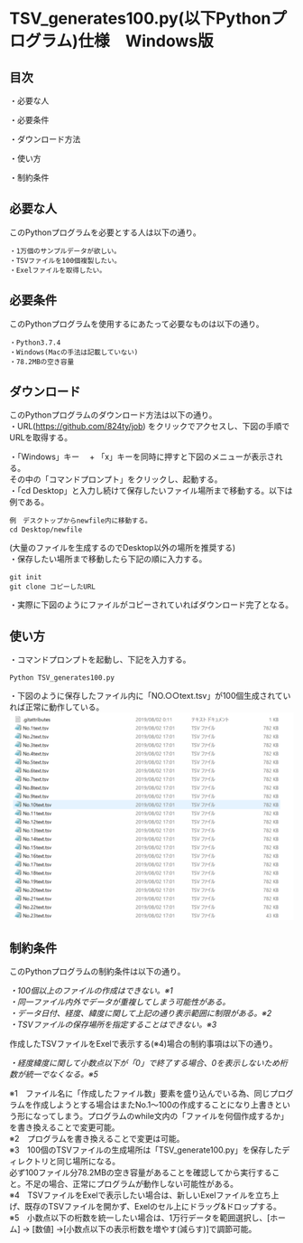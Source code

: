 #  TSV_generates100.py(以下Pythonプログラム)仕様　Windows版
##  目次
・必要な人

・必要条件

・ダウンロード方法

・使い方

・制約条件

## 必要な人
このPythonプログラムを必要とする人は以下の通り。  

    ・1万個のサンプルデータが欲しい。  
    ・TSVファイルを100個複製したい。  
    ・Exelファイルを取得したい。

##  必要条件
このPythonプログラムを使用するにあたって必要なものは以下の通り。 

    ・Python3.7.4  
    ・Windows(Macの手法は記載していない)  
    ・78.2MBの空き容量  

##  ダウンロード
このPythonプログラムのダウンロード方法は以下の通り。  
・URL(https://github.com/824ty/job) をクリックでアクセスし、下図の手順でURLを取得する。  

・「Windows」キー　 + 「x」キーを同時に押すと下図のメニューが表示される。  
  その中の「コマンドプロンプト」をクリックし、起動する。  
・「cd Desktop」と入力し続けて保存したいファイル場所まで移動する。以下は例である。  

    例　デスクトップからnewfile内に移動する。
    cd Desktop/newfile

(大量のファイルを生成するのでDesktop以外の場所を推奨する)  
・保存したい場所まで移動したら下記の順に入力する。  

    git init  
    git clone コピーしたURL   

・実際に下図のようにファイルがコピーされていればダウンロード完了となる。  


##  使い方
・コマンドプロンプトを起動し、下記を入力する。  

    Python TSV_generates100.py  

・下図のように保存したファイル内に「NO.○○text.tsv」が100個生成されていれば正常に動作している。  
![TSVfile](https://github.com/824ty/job/blob/master/TSV_generatesNo2/image/tsvfile.png)

##  制約条件
このPythonプログラムの制約条件は以下の通り。  

_・100個以上のファイルの作成はできない。※1  
・同一ファイル内外でデータが重複してしまう可能性がある。  
・データ日付、経度、緯度に関して上記の通り表示範囲に制限がある。※2   
・TSVファイルの保存場所を指定することはできない。※3_  

作成したTSVファイルをExelで表示する(※4)場合の制約事項は以下の通り。  

_・経度緯度に関して小数点以下が「0」で終了する場合、0を表示しないため桁数が統一でなくなる。※5_  

※1　ファイル名に「作成したファイル数」要素を盛り込んでいる為、同じプログラムを作成しようとする場合はまたNo.1～100の作成することになり上書きという形になってしまう。プログラムのwhile文内の「ファイルを何個作成するか」を書き換えることで変更可能。  
※2　プログラムを書き換えることで変更は可能。  
※3　100個のTSVファイルの生成場所は「TSV_generate100.py」を保存したディレクトリと同じ場所になる。  
必ず100ファイル分78.2MBの空き容量があることを確認してから実行すること。不足の場合、正常にプログラムが動作しない可能性がある。  
※4　TSVファイルをExelで表示したい場合は、新しいExelファイルを立ち上げ、既存のTSVファイルを開かず、Exelのセル上にドラッグ&ドロップする。  
※5　小数点以下の桁数を統一したい場合は、1万行データを範囲選択し、[ホーム] → [数値] →[小数点以下の表示桁数を増やす(減らす)]で調節可能。  
